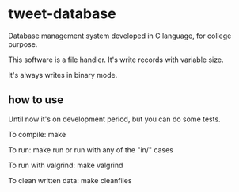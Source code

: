 # tweet-database
Database management system developed in C language, for college purpose.

This software is a file handler. It's write records with variable size.

It's always writes in binary mode.

## how to use
Until now it's on development period, but you can do some tests.

To compile: make

To run:  make run or run with any of the "in/" cases

To run with valgrind: make valgrind

To clean written data: make cleanfiles
